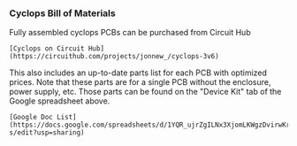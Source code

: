 ### Cyclops Bill of Materials


Fully assembled cyclops PCBs can be purchased from Circuit Hub

    [Cyclops on Circuit Hub](https://circuithub.com/projects/jonnew_/cyclops-3v6)

This also includes an up-to-date parts list for each PCB with optimized prices. Note that these parts are for a single PCB without the enclosure, power supply, etc. Those parts can be found on the "Device Kit" tab of the Google spreadsheet above.

    [Google Doc List](https://docs.google.com/spreadsheets/d/1YQR_ujrZgILNx3XjomLKWgzDvirwKrKaRbVVzmBgk-s/edit?usp=sharing)
